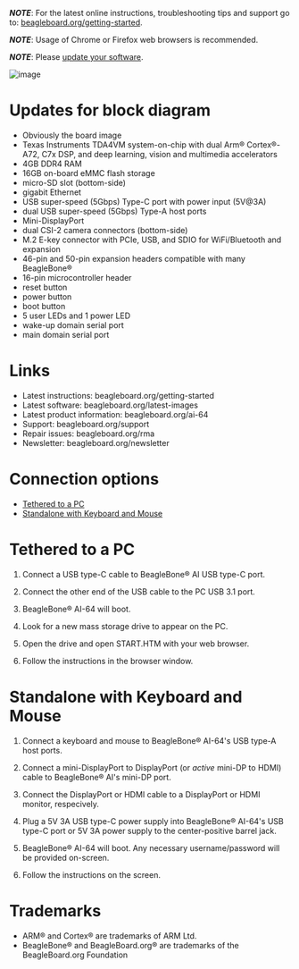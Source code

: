 _**NOTE**_: For the latest online instructions, troubleshooting tips and support go to: [beagleboard.org/getting-started](https://beagleboard.org/getting-started).

_**NOTE**_: Usage of Chrome or Firefox web browsers is recommended.

_**NOTE**_: Please [update your software](https://beagleboard.org/update-ai64).

![image](https://user-images.githubusercontent.com/9018/143978969-f7bcb6a8-ca57-4c50-9be2-1fa919286abb.png)

# Updates for block diagram
* Obviously the board image
* Texas Instruments TDA4VM system-on-chip with dual Arm® Cortex®-A72, C7x DSP, and deep learning, vision and multimedia accelerators
* 4GB DDR4 RAM
* 16GB on-board eMMC flash storage
* micro-SD slot (bottom-side)
* gigabit Ethernet
* USB super-speed (5Gbps) Type-C port with power input (5V@3A)
* dual USB super-speed (5Gbps) Type-A host ports
* Mini-DisplayPort
* dual CSI-2 camera connectors (bottom-side)
* M.2 E-key connector with PCIe, USB, and SDIO for WiFi/Bluetooth and expansion
* 46-pin and 50-pin expansion headers compatible with many BeagleBone®
* 16-pin microcontroller header
* reset button
* power button
* boot button
* 5 user LEDs and 1 power LED
* wake-up domain serial port
* main domain serial port

# Links
* Latest instructions: beagleboard.org/getting-started
* Latest software: beagleboard.org/latest-images
* Latest product information: beagleboard.org/ai-64
* Support: beagleboard.org/support
* Repair issues: beagleboard.org/rma
* Newsletter: beagleboard.org/newsletter

# Connection options
* [Tethered to a PC](#tethered-to-a-pc)
* [Standalone with Keyboard and Mouse](#standalone-with-keyboard-and-mouse)

# Tethered to a PC

1. Connect a USB type-C cable to BeagleBone® AI USB type-C port.

2. Connect the other end of the USB cable to the PC USB 3.1 port.

3. BeagleBone® AI-64 will boot.

4. Look for a new mass storage drive to appear on the PC.

5. Open the drive and open START.HTM with your web browser.

6. Follow the instructions in the browser window.


# Standalone with Keyboard and Mouse

1. Connect a keyboard and mouse to BeagleBone® AI-64's USB type-A host ports.

2. Connect a mini-DisplayPort to DisplayPort (or *active* mini-DP to HDMI) cable to BeagleBone® AI's mini-DP port.

3. Connect the DisplayPort or HDMI cable to a DisplayPort or HDMI monitor, respecively.

4. Plug a 5V 3A USB type-C power supply into BeagleBone® AI-64's USB type-C port or 5V 3A power supply to the center-positive barrel jack.

5. BeagleBone® AI-64 will boot. Any necessary username/password will be provided on-screen.

6. Follow the instructions on the screen.


# Trademarks
* ARM® and Cortex® are trademarks of ARM Ltd.
* BeagleBone® and BeagleBoard.org® are trademarks of the BeagleBoard.org Foundation
